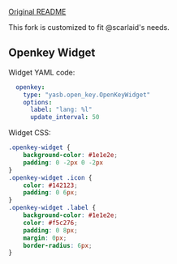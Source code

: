 [Original README](https://github.com/amnweb/yasb/blob/main/README.md)

This fork is customized to fit @scarlaid's needs.

## Openkey Widget

Widget YAML code:
```yaml
  openkey:
    type: "yasb.open_key.OpenKeyWidget"
    options:
      label: "lang: %l"
      update_interval: 50
```

Widget CSS:
```css
.openkey-widget {
    background-color: #1e1e2e;
    padding: 0 -2px 0 -2px
}
.openkey-widget .icon {
    color: #142123;
    padding: 0 6px;
}
.openkey-widget .label {
    background-color: #1e1e2e;
    color: #f5c276;
    padding: 0 8px;
    margin: 0px;
    border-radius: 6px;
}
```